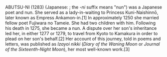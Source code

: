 ABUTSU-NI (1283) (Japanese: ; the _-ni_ suffix means "nun") was a Japanese poet and nun. She served as a lady-in-waiting to Princess Kuni-Naishinnō, later known as Empress Ankamon-in.[1] In approximately 1250 she married fellow poet Fujiwara no Tameie. She had two children with him. Following his death in 1275, she became a nun. A dispute over her son's inheritance led her, in either 1277 or 1279, to travel from Kyoto to Kamakura in order to plead on her son's behalf.[2] Her account of this journey, told in poems and letters, was published as _Izayoi nikki_ (_Diary of the Waning Moon_ or _Journal of the Sixteenth-Night Moon_), her most well-known work.[3]
